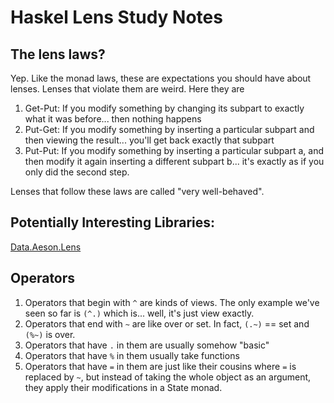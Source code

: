 # Haskel Lens Study Notes

## The lens laws?

Yep. Like the monad laws, these are expectations you should have about lenses. Lenses that violate them are weird. Here they are

1. Get-Put: If you modify something by changing its subpart to exactly what it was before... then nothing happens
1. Put-Get: If you modify something by inserting a particular subpart and then viewing the result... you'll get back exactly that subpart
1. Put-Put: If you modify something by inserting a particular subpart a, and then modify it again inserting a different subpart b... it's exactly as if you only did the second step.

Lenses that follow these laws are called "very well-behaved".

## Potentially Interesting Libraries:

[Data.Aeson.Lens](http://hackage.haskell.org/package/lens-aeson-1.1/docs/Data-Aeson-Lens.html)

## Operators

1. Operators that begin with `^` are kinds of views. The only example we've seen so far is `(^.)` which is... well, it's just view exactly.
1. Operators that end with `~` are like over or set. In fact, `(.~)` == set and `(%~)` is over.
1. Operators that have `.` in them are usually somehow "basic"
1. Operators that have `%` in them usually take functions
1. Operators that have `=` in them are just like their cousins where `=` is replaced by `~`, but instead of taking the whole object as an argument, they apply their modifications in a State monad.

